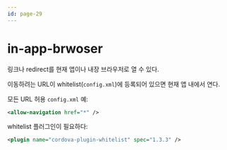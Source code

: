 ```yaml
---
id: page-29
---
```

# in-app-brwoser

링크나 redirect를 현재 앱이나 내장 브라우저로 열 수 있다.

이동하려는 URL이 whitelist(```config.xml```)에 등록되어 있으면 현재 앱 내에서 연다.

모든 URL 허용 ```config.xml``` 예:

```xml
<allow-navigation href="*" />
```

whitelist 플러그인이 필요하다:

```xml
<plugin name="cordova-plugin-whitelist" spec="1.3.3" />
```
